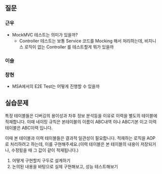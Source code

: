 ## 질문
### 근우
- MockMVC 테스트는 의미가 있을까? 
  - Controller 테스트는 보통 Service 코드를 Mocking 해서 처리하는데, 비지니스 로직이 없는 Controller 를 테스트할게 뭐가 있을까

### 이슬


### 창현
- MSA에서의 E2E Test는 어떻게 진행할 수 있을까

## 실습문제
특정 테이블들은 디버깅의 용이성과 차후 정보 분석등을 이유로 이력을 별도의 테이블에 적재합니다. 이때 네이밍 규칙은 본테이블의 이름이 ABC내역 이나 ABC기본 이고 이력 테이블은 ABC이력 입니다.

이때 본 테이블과 이력 테이블들은 결과적 일관성이 필요합니다. 적재하는 로직을 AOP로 처리하려고 하는데, 이를 구현해주세요.(이력 테이블은 본 테이블의 내용이 저장되거나, 수정됬을 때 그 값이 같이 적재됩니다.)

1. 어떻게 구현할지 구두로 설계하기
2. 논의된 내용을 바탕으로 실제 구현해보고, 성능 테스트해보기
